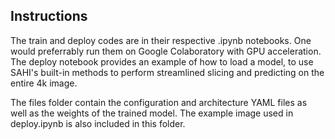 ## Instructions

The train and deploy codes are in their respective .ipynb notebooks. One would preferrably run them on Google Colaboratory with GPU acceleration. The deploy notebook provides an example of how to load a model, to use SAHI's built-in methods to perform streamlined slicing and predicting on the entire 4k image. 

The files folder contain the configuration and architecture YAML files as well as the weights of the trained model. The example image used in deploy.ipynb is also included in this folder.

